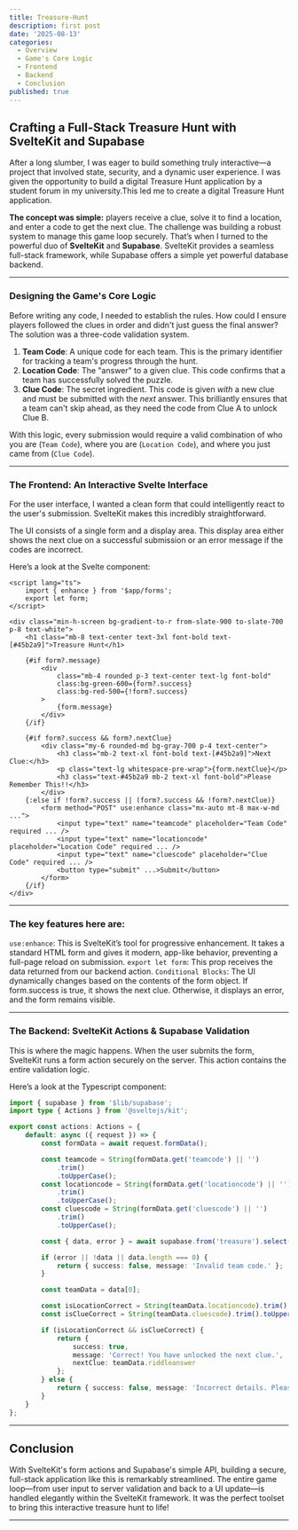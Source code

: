 ```yaml
---
title: Treasure-Hunt
description: first post
date: '2025-08-13'
categories:
  - Overview
  - Game's Core Logic
  - Frontend
  - Backend
  - Conclusion
published: true
---
```


## Crafting a Full-Stack Treasure Hunt with SvelteKit and Supabase

After a long slumber, I was eager to build something truly interactive—a project that involved state, security, and a dynamic user experience. I was given the opportunity to build a digital Treasure Hunt application by a student forum in my university.This led me to create a digital Treasure Hunt application.

**The concept was simple:** players receive a clue, solve it to find a location, and enter a code to get the next clue. The challenge was building a robust system to manage this game loop securely. That’s when I turned to the powerful duo of **SvelteKit** and **Supabase**. SvelteKit provides a seamless full-stack framework, while Supabase offers a simple yet powerful database backend.

---

### Designing the Game's Core Logic

Before writing any code, I needed to establish the rules. How could I ensure players followed the clues in order and didn't just guess the final answer? The solution was a three-code validation system.

1. **Team Code**: A unique code for each team. This is the primary identifier for tracking a team's progress through the hunt.
2. **Location Code**: The "answer" to a given clue. This code confirms that a team has successfully solved the puzzle.
3. **Clue Code**: The secret ingredient. This code is given _with_ a new clue and must be submitted with the _next_ answer. This brilliantly ensures that a team can't skip ahead, as they need the code from Clue A to unlock Clue B.

With this logic, every submission would require a valid combination of who you are (`Team Code`), where you are (`Location Code`), and where you just came from (`Clue Code`).

---

### The Frontend: An Interactive Svelte Interface

For the user interface, I wanted a clean form that could intelligently react to the user's submission. SvelteKit makes this incredibly straightforward.

The UI consists of a single form and a display area. This display area either shows the next clue on a successful submission or an error message if the codes are incorrect.

Here’s a look at the Svelte component:

```svelte
<script lang="ts">
	import { enhance } from '$app/forms';
	export let form;
</script>

<div class="min-h-screen bg-gradient-to-r from-slate-900 to-slate-700 p-8 text-white">
	<h1 class="mb-8 text-center text-3xl font-bold text-[#45b2a9]">Treasure Hunt</h1>

	{#if form?.message}
		<div
			class="mb-4 rounded p-3 text-center text-lg font-bold"
			class:bg-green-600={form?.success}
			class:bg-red-500={!form?.success}
		>
			{form.message}
		</div>
	{/if}

	{#if form?.success && form?.nextClue}
		<div class="my-6 rounded-md bg-gray-700 p-4 text-center">
			<h3 class="mb-2 text-xl font-bold text-[#45b2a9]">Next Clue:</h3>
			<p class="text-lg whitespace-pre-wrap">{form.nextClue}</p>
			<h3 class="text-#45b2a9 mb-2 text-xl font-bold">Please Remember This!!</h3>
		</div>
	{:else if !form?.success || (form?.success && !form?.nextClue)}
		<form method="POST" use:enhance class="mx-auto mt-8 max-w-md ...">
			<input type="text" name="teamcode" placeholder="Team Code" required ... />
			<input type="text" name="locationcode" placeholder="Location Code" required ... />
			<input type="text" name="cluescode" placeholder="Clue Code" required ... />
			<button type="submit" ...>Submit</button>
		</form>
	{/if}
</div>
```

---

### The key features here are:

`use:enhance`: This is SvelteKit’s tool for progressive enhancement. It takes a standard HTML form and gives it modern, app-like behavior, preventing a full-page reload on submission.
`export let form`: This prop receives the data returned from our backend action.
`Conditional Blocks`: The UI dynamically changes based on the contents of the form object. If form.success is true, it shows the next clue. Otherwise, it displays an error, and the form remains visible.

---

### The Backend: SvelteKit Actions & Supabase Validation

This is where the magic happens. When the user submits the form, SvelteKit runs a form action securely on the server. This action contains the entire validation logic.

Here’s a look at the Typescript component:

```typescript
import { supabase } from '$lib/supabase';
import type { Actions } from '@sveltejs/kit';

export const actions: Actions = {
	default: async ({ request }) => {
		const formData = await request.formData();

		const teamcode = String(formData.get('teamcode') || '')
			.trim()
			.toUpperCase();
		const locationcode = String(formData.get('locationcode') || '')
			.trim()
			.toUpperCase();
		const cluescode = String(formData.get('cluescode') || '')
			.trim()
			.toUpperCase();

		const { data, error } = await supabase.from('treasure').select('*').ilike('teamcode', teamcode);

		if (error || !data || data.length === 0) {
			return { success: false, message: 'Invalid team code.' };
		}

		const teamData = data[0];

		const isLocationCorrect = String(teamData.locationcode).trim().toUpperCase() === locationcode;
		const isClueCorrect = String(teamData.cluescode).trim().toUpperCase() === cluescode;

		if (isLocationCorrect && isClueCorrect) {
			return {
				success: true,
				message: 'Correct! You have unlocked the next clue.',
				nextClue: teamData.riddleanswer
			};
		} else {
			return { success: false, message: 'Incorrect details. Please try again.' };
		}
	}
};
```

---

## Conclusion

With SvelteKit's form actions and Supabase's simple API, building a secure, full-stack application like this is remarkably streamlined. The entire game loop—from user input to server validation and back to a UI update—is handled elegantly within the SvelteKit framework. It was the perfect toolset to bring this interactive treasure hunt to life!

---
